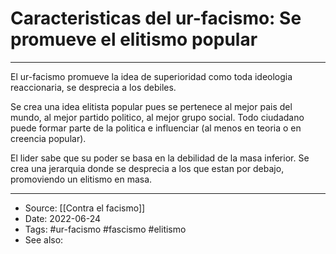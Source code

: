 # Caracteristicas del ur-facismo: Se promueve el elitismo popular

---

El ur-facismo promueve la idea de superioridad como toda ideologia reaccionaria, se desprecia a los debiles.

Se crea una idea elitista popular pues se pertenece al mejor pais del mundo, al mejor partido politico, al mejor grupo social. Todo ciudadano puede formar parte de la politica e influenciar (al menos en teoria o en creencia popular).

El lider sabe que su poder se basa en la debilidad de la masa inferior. Se crea una jerarquia donde se desprecia a los que estan por debajo, promoviendo un elitismo en masa.


---
- Source:  [[Contra el facismo]]
- Date: 2022-06-24
- Tags: #ur-facismo #fascismo #elitismo 
- See also: